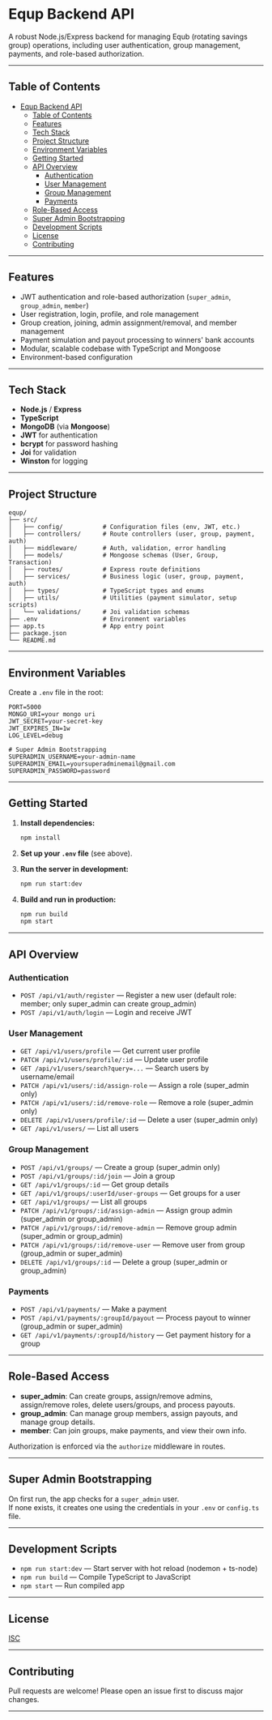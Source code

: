 # Equp Backend API

A robust Node.js/Express backend for managing Equb (rotating savings group) operations, including user authentication, group management, payments, and role-based authorization.

---

## Table of Contents

- [Equp Backend API](#equp-backend-api)
  - [Table of Contents](#table-of-contents)
  - [Features](#features)
  - [Tech Stack](#tech-stack)
  - [Project Structure](#project-structure)
  - [Environment Variables](#environment-variables)
  - [Getting Started](#getting-started)
  - [API Overview](#api-overview)
    - [Authentication](#authentication)
    - [User Management](#user-management)
    - [Group Management](#group-management)
    - [Payments](#payments)
  - [Role-Based Access](#role-based-access)
  - [Super Admin Bootstrapping](#super-admin-bootstrapping)
  - [Development Scripts](#development-scripts)
  - [License](#license)
  - [Contributing](#contributing)

---

## Features

- JWT authentication and role-based authorization (`super_admin`, `group_admin`, `member`)
- User registration, login, profile, and role management
- Group creation, joining, admin assignment/removal, and member management
- Payment simulation and payout processing to winners' bank accounts
- Modular, scalable codebase with TypeScript and Mongoose
- Environment-based configuration

---

## Tech Stack

- **Node.js** / **Express**
- **TypeScript**
- **MongoDB** (via **Mongoose**)
- **JWT** for authentication
- **bcrypt** for password hashing
- **Joi** for validation
- **Winston** for logging

---

## Project Structure

```
equp/
├── src/
│   ├── config/           # Configuration files (env, JWT, etc.)
│   ├── controllers/      # Route controllers (user, group, payment, auth)
│   ├── middleware/       # Auth, validation, error handling
│   ├── models/           # Mongoose schemas (User, Group, Transaction)
│   ├── routes/           # Express route definitions
│   ├── services/         # Business logic (user, group, payment, auth)
│   ├── types/            # TypeScript types and enums
│   ├── utils/            # Utilities (payment simulator, setup scripts)
│   └── validations/      # Joi validation schemas
├── .env                  # Environment variables
├── app.ts                # App entry point
├── package.json
└── README.md
```

---

## Environment Variables

Create a `.env` file in the root:

```
PORT=5000
MONGO_URI=your mongo uri
JWT_SECRET=your-secret-key
JWT_EXPIRES_IN=1w
LOG_LEVEL=debug

# Super Admin Bootstrapping
SUPERADMIN_USERNAME=your-admin-name
SUPERADMIN_EMAIL=yoursuperadminemail@gmail.com
SUPERADMIN_PASSWORD=password
```

---

## Getting Started

1. **Install dependencies:**
   ```sh
   npm install
   ```

2. **Set up your `.env` file** (see above).

3. **Run the server in development:**
   ```sh
   npm run start:dev
   ```

4. **Build and run in production:**
   ```sh
   npm run build
   npm start
   ```

---

## API Overview

### Authentication

- `POST /api/v1/auth/register` — Register a new user (default role: member; only super_admin can create group_admin)
- `POST /api/v1/auth/login` — Login and receive JWT

### User Management

- `GET /api/v1/users/profile` — Get current user profile
- `PATCH /api/v1/users/profile/:id` — Update user profile
- `GET /api/v1/users/search?query=...` — Search users by username/email
- `PATCH /api/v1/users/:id/assign-role` — Assign a role (super_admin only)
- `PATCH /api/v1/users/:id/remove-role` — Remove a role (super_admin only)
- `DELETE /api/v1/users/profile/:id` — Delete a user (super_admin only)
- `GET /api/v1/users/` — List all users

### Group Management

- `POST /api/v1/groups/` — Create a group (super_admin only)
- `POST /api/v1/groups/:id/join` — Join a group
- `GET /api/v1/groups/:id` — Get group details
- `GET /api/v1/groups/:userId/user-groups` — Get groups for a user
- `GET /api/v1/groups/` — List all groups
- `PATCH /api/v1/groups/:id/assign-admin` — Assign group admin (super_admin or group_admin)
- `PATCH /api/v1/groups/:id/remove-admin` — Remove group admin (super_admin or group_admin)
- `PATCH /api/v1/groups/:id/remove-user` — Remove user from group (group_admin or super_admin)
- `DELETE /api/v1/groups/:id` — Delete a group (super_admin or group_admin)

### Payments

- `POST /api/v1/payments/` — Make a payment
- `POST /api/v1/payments/:groupId/payout` — Process payout to winner (group_admin or super_admin)
- `GET /api/v1/payments/:groupId/history` — Get payment history for a group

---

## Role-Based Access

- **super_admin**: Can create groups, assign/remove admins, assign/remove roles, delete users/groups, and process payouts.
- **group_admin**: Can manage group members, assign payouts, and manage group details.
- **member**: Can join groups, make payments, and view their own info.

Authorization is enforced via the `authorize` middleware in routes.

---

## Super Admin Bootstrapping

On first run, the app checks for a `super_admin` user.  
If none exists, it creates one using the credentials in your `.env` or `config.ts` file.

---

## Development Scripts

- `npm run start:dev` — Start server with hot reload (nodemon + ts-node)
- `npm run build` — Compile TypeScript to JavaScript
- `npm start` — Run compiled app

---

## License

[ISC](LICENSE)

---

## Contributing

Pull requests are welcome! Please open an issue first to discuss major changes.

---
